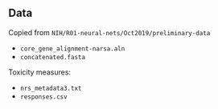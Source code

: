 ## Data

Copied from `NIH/R01-neural-nets/Oct2019/preliminary-data`
- `core_gene_alignment-narsa.aln`
- `concatenated.fasta`

Toxicity measures:
- `nrs_metadata3.txt`
- `responses.csv`
